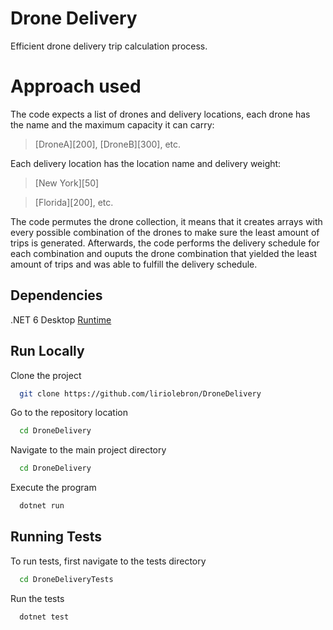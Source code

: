 
# Drone Delivery

Efficient drone delivery trip calculation process.

# Approach used

The code expects a list of drones and delivery locations, each drone has the name and the maximum capacity it can carry:

> [DroneA][200], [DroneB][300], etc. 

Each delivery location has the location name and delivery weight: 

> [New York][50]

> [Florida][200], etc. 

The code permutes the drone collection, it means that it creates arrays with every possible combination of the drones to make sure the least amount of trips is generated. Afterwards, the code performs the delivery schedule for each combination and ouputs the drone combination that yielded the least amount of trips and was able to fulfill the delivery schedule.

## Dependencies

.NET 6 Desktop [Runtime](https://dotnet.microsoft.com/en-us/download/dotnet/6.0) 

## Run Locally

Clone the project

```bash
  git clone https://github.com/liriolebron/DroneDelivery
```

Go to the repository location

```bash
  cd DroneDelivery
```

Navigate to the main project directory

```bash
  cd DroneDelivery
```

Execute the program

```bash
  dotnet run
```

## Running Tests

To run tests, first navigate to the tests directory

```bash
  cd DroneDeliveryTests
```

Run the tests

```bash
  dotnet test
```
